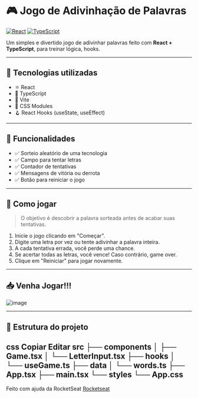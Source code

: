 # 🎮 Jogo de Adivinhação de Palavras

[![React](https://img.shields.io/badge/React-20232A?style=for-the-badge&logo=react&logoColor=61DAFB)](https://react.dev/)
[![TypeScript](https://img.shields.io/badge/TypeScript-007ACC?style=for-the-badge&logo=typescript&logoColor=white)](https://www.typescriptlang.org/)

Um simples e divertido jogo de adivinhar palavras feito com **React + TypeScript**, para treinar lógica, hooks.

---

## 🚀 Tecnologias utilizadas

- ⚛️ React
- 🔷 TypeScript
- 🧩 Vite
- 🎨 CSS Modules
- 🪝 React Hooks (useState, useEffect)

---

## 🧩 Funcionalidades

- ✅ Sorteio aleatório de uma tecnologia
- ✅ Campo para tentar letras
- ✅ Contador de tentativas
- ✅ Mensagens de vitória ou derrota
- ✅ Botão para reiniciar o jogo

---

## 🎯 Como jogar

> O objetivo é descobrir a palavra sorteada antes de acabar suas tentativas.

1. Inicie o jogo clicando em "Começar".
2. Digite uma letra por vez ou tente adivinhar a palavra inteira.
3. A cada tentativa errada, você perde uma chance.
4. Se acertar todas as letras, você vence! Caso contrário, game over.
5. Clique em "Reiniciar" para jogar novamente.

---

## 📥 Venha Jogar!!!
![image](https://github.com/user-attachments/assets/f23cb40f-0240-42d8-9189-a83cec705cdc)

---
## 📂 Estrutura do projeto

css
Copiar
Editar
src
├── components
│   ├── Game.tsx
│   └── LetterInput.tsx
├── hooks
│   └── useGame.ts
├── data
│   └── words.ts
├── App.tsx
├── main.tsx
└── styles
    └── App.css
---

Feito com ajuda da RocketSeat [Rocketseat](https://github.com/Rocketseat)

